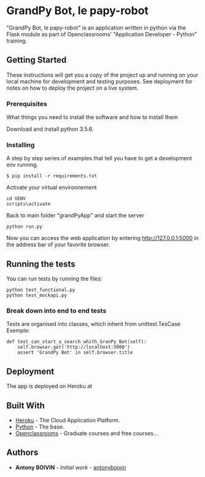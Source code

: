# GrandPy Bot, le papy-robot

"GrandPy Bot, le papy-robot" is an application written in python via the Flask module as part of Openclassrooms' "Application Developer - Python" training.

## Getting Started

These instructions will get you a copy of the project up and running on your local machine for development and testing purposes. See deployment for notes on how to deploy the project on a live system.

### Prerequisites

What things you need to install the software and how to install them

Download and install python 3.5.6.

### Installing

A step by step series of examples that tell you have to get a development env running.


```
$ pip install -r requirements.txt
```

Activate your virtual environnement

```
cd VENV
scripts\activate
```

Back to main folder "grandPyApp" and start the server

```
python run.py
```

Now you can access the web application by entering http://127.0.0.1:5000 in the address bar of your favorite browser.

## Running the tests

You can run tests by running the files:

```
python test_functional.py
python test_mockapi.py
```

### Break down into end to end tests

Tests are organised into classes, which inherit from unittest.TesCase
Exemple:
```
def test_can_start_a_search_whith_GranPy_Bot(self):
    self.browser.get('http://localhost:5000')
    assert 'GrandPy Bot' in self.browser.title
```

## Deployment

The app is deployed on Heroku at

## Built With

* [Heroku](https://www.heroku.com/) - The Cloud Application Platform.
* [Python](https://www.python.org/) - The base.
* [Openclassrooms](https://openclassrooms.com/) - Graduate courses and free courses...

## Authors

* **Antony BOIVIN** - *Initial work* - [antonyboivin](https://github.com/antonyboivin)

